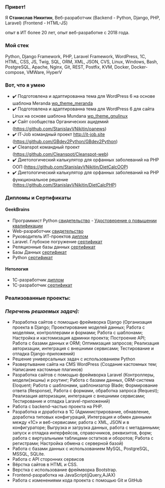 ### Привет!

Я <b>Станислав Никитин</b>, Веб-разработчик (Backend - Python, Django, PHP, Laravel) (Frontend - HTML-JS)

опыт в ИТ более 20 лет, опыт веб-разработке с 2018 года.

### Мой стек

Python, Django Framework, PHP, Laravel Framework, WordPress,  1С, HTML, CSS, JS, Twig, SQL, ORM, XML, JSON, CVS, Linux, Windows, Bash, PostgreSQL, Apache, Nginx, Git, REST, Postfix, KVM, Docker, Docker-compose, VMWare, HyperV

### Вот, что я умею
- :heavy_check_mark: Подготовлена и адаптированна тема для WordPress 6 на основе шаблона Meranda [wp_theme_meranda](https://github.com/StanislavVNikitin/wp_theme_meranda)
- :heavy_check_mark: Подготовлена и адаптированна тема для WordPress 6 для сайта Linux на основе шаблона Mundana [wp_theme_gnulinux](https://github.com/StanislavVNikitin/wp_theme_gnulinux)
- :heavy_check_mark: Сайт сообщества Органических ацидемий (https://github.com/StanislavVNikitin/oanews)
- :heavy_check_mark: IT-Job командный проект http://it-job.site (https://github.com/GBdev2Python/GBdev2Python)
- :heavy_check_mark: Cleanspot командный проект (https://github.com/Cleanspot/Cleanspot-web)
- :heavy_check_mark: Диетологический калькулятор для орфанных заболеваний на PHP ООП (https://github.com/StanislavVNikitin/DietCalcOOP)
- :heavy_check_mark: Диетологический калькулятор для орфанных заболеваний на PHP функциональное решение (https://github.com/StanislavVNikitin/DietCalcPHP)


### Дипломы и Сертификаты 

#### GeekBrains
- Программист Python [cвидетельство](https://github.com/StanislavVNikitin/StanislavVNikitin/blob/main/Certificate%20Python%20Nikitin%20Stanislav.pdf) -  [Удостоверение о повышении квалификации](https://github.com/StanislavVNikitin/StanislavVNikitin/blob/main/Udostoverenie%20Python%20Nikitin%20Stanislav.pdf)
- Web-разработчик [cвидетельство](https://github.com/StasVNikitin/StasVNikitin/blob/main/Diplom_Web_Prog_GB.pdf)
- Руководитель ИТ-проектов [диплом](https://github.com/StasVNikitin/StasVNikitin/blob/main/Diplom_PM_GB.pdf)
- Laravel. Глубокое погружение [сертификат](https://gb.ru/certificates/1028284)
- Реляционные базы данных [сертификат](https://gb.ru/certificates/1594072)
- Базы Данных [сертификат](https://gb.ru/certificates/666670)
- Python [сертификат](https://gb.ru/certificates/1228662) 

#### Нетология
- 1С-разработчик [диплом](https://github.com/StasVNikitin/StasVNikitin/blob/main/Diplom_1C_Dev_Netology.pdf)
- 1C-разработчик [сертификат](https://github.com/StasVNikitin/StasVNikitin/blob/main/1C_dev_Netology.pdf)

### Реализованные проекты:
#### 

### ***Перечень решаемых задач):***
- Разработка сайтов с помощью фреймворка Django (Организация проекта в Django; Проектирование моделей данных; Работа с моделями, контроллерами и формами; Работа с шаблонами; Настройка и кастомизация админки проекта; Построение API; Работа с базами данных и ORM; Оптимизация запросов; Реализация авторизации, интеграция с внешними сервисами; Тестирование и отладка Django-приложений)
- Решение универсальных задач с использованием Python
- Развертывание сайта на CMS WordPress (Создание кастомных тем; Написание кастомные плагинов)
- Разработка сайтов с помощью фреймворка Laravel (Контроллеры, модели(экшны) и роутинг; Работа с базами данных, ORM-система Eloquent; Работа с шаблонами, шаблонизатор Blade; Формирование ответа (Response), Работа с формами, обработка запроса (Request); Реализация авторизации, интеграция с внешними сервисами; Тестирование и отладка Laravel-приложений)
- Работа с backend-частью проекта на PHP.
- Разработка и доработка в 1С (Администрирование, обнавление, доработка типовых конфигураций, Интеграция и обмен данными между «1C» и веб-сервисами; работа с XML, JSON и в конфигураторе; Выгрузка и загрузка данных, работа с метаданными; запуск и отладка интерфейсов, справочников, реквизитов, форм; работа с виртуальными таблицами остатков и оборотов; Работа с регистрами; Настройка обмена с серверной базой)
- Работа с базами данных с использованием MySQL, PostgreSQL, MSSQL, SQLite.
- Работа с API сторонних сервисов
- Вёрстка сайтов в HTML и CSS.
- Верстка с использование фреймворка Bootstrap.
- Frontend-разработка на JavaScript(jQuery,AJAX)
- Работа с изменениями кода проекта с помощью Git и GitHub
